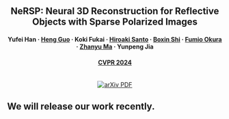 <h2 align="center">NeRSP: Neural 3D Reconstruction for Reflective Objects with Sparse Polarized Images</h2>
<h4 align="center">
    <strong>Yufei Han</strong></a>
    ·
    <a href="https://gh-home.github.io/"><strong>Heng Guo</strong></a>
    ·
    <strong>Koki Fukai</strong></a>
    ·
    <a href="https://sites.google.com/view/hiroaki-santo/"><strong>Hiroaki Santo</strong></a>
    ·
    <a href="https://camera.pku.edu.cn/"><strong>Boxin Shi</strong></a>
    ·
    <a href="http://cvl.ist.osaka-u.ac.jp/user/okura/"><strong>Fumio Okura</strong></a>
    ·
    <a href="https://zhanyuma.cn/"><strong>Zhanyu Ma</strong></a>
    ·
    <strong>Yunpeng Jia</strong></a>
</h3>
<h4 align="center"><a href="https://cvpr.thecvf.com/Conferences/2024">CVPR 2024 </a></h3>
<p align="center">
  <br>
    <a href="">
      <img src='https://img.shields.io/badge/arXiv-Paper-981E32?style=for-the-badge&Color=B31B1B' alt='arXiv PDF'>
    </a>
    <!-- <a href=''>
      <img src='https://img.shields.io/badge/MVAS-Project Page-5468FF?style=for-the-badge' alt='Project Page'></a> -->
</p>
<div align="center">
</div>

## We will release our work recently.